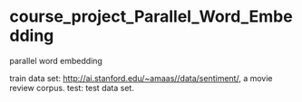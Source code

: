 # course_project_Parallel_Word_Embedding
parallel word embedding  

train data set: http://ai.stanford.edu/~amaas//data/sentiment/, a movie review corpus.
test: test data set.

